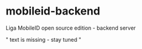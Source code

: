 # mobileid-backend
Liga MobileID open source edition - backend server

" text is missing - stay tuned "
